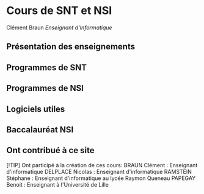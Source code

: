# Cours de SNT et NSI

Clément Braun
*Enseignant d'Informatique*

## Présentation des enseignements

## Programmes de SNT

## Programmes de NSI

## Logiciels utiles

## Baccalauréat NSI

## Ont contribué à ce site


[!TIP]
Ont participé à la création de ces cours:
BRAUN Clément : Enseignant d'informatique
DELPLACE Nicolas : Enseignant d'informatique
RAMSTEIN Stéphane : Enseignant d'informatique au lycée Raymon Queneau
PAPEGAY Benoit : Enseignant à l'Université de Lille
